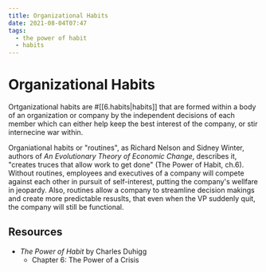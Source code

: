 ```yaml
---
title: Organizational Habits
date: 2021-08-04T07:47
tags:
  - the power of habit
  - habits
---
```



# Organizational Habits

Ortganizational habits are #[[6.habits|habits]] that are formed within a body of
an organization or company by the independent decisions of each member which can
either help keep the best interest of the company, or stir internecine war
within.

Organiational habits or "routines", as Richard Nelson and Sidney Winter, authors
of _An Evolutionary Theory of Economic Change_, describes it, "creates truces
that allow work to get done" (The Power of Habit, ch.6). Without routines,
employees and executives of a company will compete against each other in pursuit
of self-interest, putting the company's wellfare in jeopardy. Also, routines
allow a company to streamline decision makings and create more predictable
resuslts, that even when the VP suddenly quit, the company will still be
functional.



## Resources

- _The Power of Habit_ by Charles Duhigg
  - Chapter 6: The Power of a Crisis
